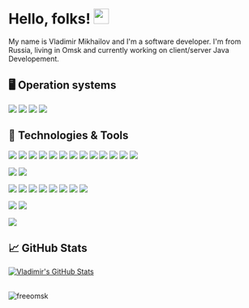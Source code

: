 # Hello, folks! <img src="https://raw.githubusercontent.com/MartinHeinz//MartinHeinz/master/wave.gif" width="30px">

My name is Vladimir Mikhailov and I'm a software developer. I'm from Russia, living in Omsk and currently working on client/server Java Developement.

## 🖥️ Operation systems

![](https://img.shields.io/badge/OS-Linux-informational?style=social&logo=linux&logoColor=white&color=42C1BA)
![](https://img.shields.io/badge/OS-Windows-informational?style=flat&logo=windows&logoColor=white&color=42C1BA)
![](https://img.shields.io/badge/OS-MacOS-informational?style=flat&logo=Apple&logoColor=white&color=42C1BA)
![](https://img.shields.io/badge/OS-Android-informational?style=flat&logo=Android&logoColor=white&color=42C1BA)

## 🔧 Technologies & Tools
![](https://img.shields.io/badge/Code-Java-informational?style=flat&logo=java&logoColor=white&color=42C1BA)
![](https://img.shields.io/badge/Code-Spring-informational?style=flat&logo=spring&logoColor=white&color=42C1BA)
![](https://img.shields.io/badge/Code-SpringBoot-informational?style=flat&logo=spring-boot&logoColor=white&color=42C1BA)
![](https://img.shields.io/badge/Code-SpringSecurity-informational?style=flat&logo=Spring-Security&logoColor=white&color=42C1BA)
![](https://img.shields.io/badge/Code-SpringCloud-informational?style=flat&logo=Spring-Cloud&logoColor=white&color=42C1BA)
![](https://img.shields.io/badge/Code-Kotlin-informational?style=flat&logo=Kotlin&logoColor=white&color=42C1BA)
![](https://img.shields.io/badge/Code-HTML-informational?style=flat&logo=html5&logoColor=white&color=42C1BA)
![](https://img.shields.io/badge/Code-CSS-informational?style=flat&logo=css3&logoColor=white&color=42C1BA)
![](https://img.shields.io/badge/Code-JavaScript-informational?style=flat&logo=javascript&logoColor=white&color=42C1BA)
![](https://img.shields.io/badge/Code-JQuery-informational?style=flat&logo=jquery&logoColor=white&color=42C1BA)
![](https://img.shields.io/badge/Code-BootStrap-informational?style=flat&logo=bootstrap&logoColor=white&color=42C1BA)
![](https://img.shields.io/badge/Code-Python-informational?style=flat&logo=Python&logoColor=white&color=42C1BA)
![](https://img.shields.io/badge/Code-PHP-informational?style=flat&logo=PHP&logoColor=white&color=42C1BA)

![](https://img.shields.io/badge/DB-MySQL-informational?style=flat&logo=mysql&logoColor=white&color=42C1BA)
![](https://img.shields.io/badge/DB-PostgreSQL-informational?style=flat&logo=PostgreSQL&logoColor=white&color=42C1BA)

![](https://img.shields.io/badge/Tools-Hibernate-informational?style=flat&logo=hibernate&logoColor=white&color=42C1BA)
![](https://img.shields.io/badge/Tools-Maven-informational?style=flat&logo=ApacheMaven&logoColor=white&color=42C1BA)
![](https://img.shields.io/badge/Tools-Gradle-informational?style=flat&logo=Gradle&logoColor=white&color=42C1BA)
![](https://img.shields.io/badge/Tools-Tomcat-informational?style=flat&logo=ApacheTomcat&logoColor=white&color=42C1BA)
![](https://img.shields.io/badge/Tools-Thymeleaf-informational?style=flat&logo=Thymeleaf&logoColor=white&color=42C1BA)
![](https://img.shields.io/badge/Tools-PhpMyAdmin-informational?style=flat&logo=PhpMyAdmin&logoColor=white&color=42C1BA)
![](https://img.shields.io/badge/Tools-Webmin-informational?style=flat&logo=Webmin&logoColor=white&color=42C1BA)
![](https://img.shields.io/badge/Tools-GitLab-informational?style=flat&logo=GitLab&logoColor=white&color=42C1BA)

![](https://img.shields.io/badge/CMS-Joomla-informational?style=flat&logo=Joomla&logoColor=white&color=42C1BA)
![](https://img.shields.io/badge/CMS-WordPress-informational?style=flat&logo=WordPress&logoColor=white&color=42C1BA)

![](https://img.shields.io/badge/Editor-IntelliJ_IDEA-informational?style=flat&logo=intellij-idea&logoColor=white&color=42C1BA)

## &#x1f4c8; GitHub Stats

<a href="https://github.com/freeomsk/freeomsk">
  <img align="center" src="https://github-readme-stats.vercel.app/api?username=freeomsk&show_icons=true&line_height=27&count_private=true&title_color=ffffff&text_color=c9cacc&icon_color=42C1BA&bg_color=1d1f21" alt="Vladimir's GitHub Stats" />
</a>
<br><br>
<p align="left"><img src="https://komarev.com/ghpvc/?username=freeomsk&label=Profile%20views&color=42C1BA&style=flat" alt="freeomsk"/></p>
